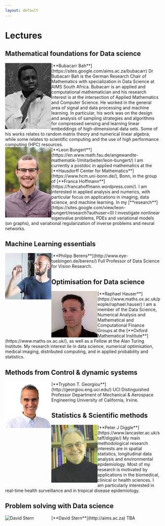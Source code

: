 ```yaml
---
layout: default
---
```


# Lectures

## Mathematical foundations for Data science

<div class='orgWrapper'>
<img align="left" src="/assets/images/bb.jpg" alt="Bubacarr Bah" width="150">
<div class='bioWrapper'>
[**Bubacarr Bah**](https://sites.google.com/aims.ac.za/bubacarr) Dr Bubacarr Bah is the German Research Chair of Mathematics with specialization in Data Science at AIMS South Africa.
Bubacarr is an applied and computational mathematician and his research interest is at the intersection of Applied Mathematics and Computer Science. He worked in the general area of signal and data processing and machine learning. In particular, his work was on the design and analysis of sampling strategies and algorithms for compressed sensing and learning linear embeddings of high-dimensional data sets. Some of his works relates to random matrix theory and numerical linear algebra; while some relates to scientific computing and the use of high performance computing (HPC) resources.
</div>
</div>

<div class='orgWrapper'>
<img align="left" src="/assets/images/lb.jpg" alt="Leon Bungert" width="150">
<div class='bioWrapper'>
[**Leon Bungert**](https://en.www.math.fau.de/angewandte-mathematik-1/mitarbeiter/leon-bungert/) I am currently a postdoc in applied mathematics at the 
[**Hausdorff Center for Mathematics**](https://www.hcm.uni-bonn.de/), Bonn, in the group of [**Franca Hoffmann**](https://francahoffmann.wordpress.com/).
I am interested in applied analysis and numerics, with particular focus on applications in imaging, data science, and machine learning. 
In my [**research**](https://sites.google.com/view/leon-bungert/research?authuser=0) I investigate nonlinear eigenvalue problems, PDEs and variational models (on graphs), and variational regularization of inverse problems and neural networks. 
</div>
</div>


## Machine Learning essentials

<div class='orgWrapper'>
<img align="left" src="/assets/images/pb.jpg" alt="Philipp Berens" width="150">
<div class='bioWrapper'>
[**Philipp Berens**](http://www.eye-tuebingen.de/berens/) Full Professor of Data Science for Vision Research.
</div>
</div>


## Optimisation for Data science

<div class='orgWrapper'>
<img align="left" src="/assets/images/rh.png" alt="Raphael Hauser" width="150">
<div class='bioWrapper'>
[**Raphael Hauser**](https://www.maths.ox.ac.uk/people/raphael.hauser)  I am a member of the Data Science, 
Numerical Analysis and Mathematical and Computational Finance Groups at the [**Oxford Mathematical Institute**](https://www.maths.ox.ac.uk/), as well as a Fellow at the Alan Turing Institute.
 My research interest lie in data science, numerical optimisation, 
medical imaging, distributed computing, and in applied probability and statistics.
</div>
</div>


## Methods from Control & dynamic systems

<div class='orgWrapper'>
<img align="left" src="/assets/images/ttg.jpg" alt="Tryphon T. Georgiou" width="150">
<div class='bioWrapper'>
[**Tryphon T. Georgiou**](http://georgiou.eng.uci.edu/) UCI Distinguished Professor
Department of Mechanical & Aerospace Engineering
University of California, Irvine.
</div>
</div>



## Statistics & Scientific methods 

<div class='orgWrapper'>
<img align="left" src="/assets/images/pjd.jpg" alt="Peter J Diggle" width="150">
<div class='bioWrapper'>
[**Peter J Diggle**](https://www.lancaster.ac.uk/staff/diggle/) My main methodological research interests are in spatial statistics, longitudinal data analysis and environmental epidemiology. Most of my research is motivated by applications in the biomedical, clinical or health sciences. 
I am particularly interested in real-time health surveillance and in tropical disease epidemiology.
</div>
</div>


## Problem solving with Data science
<div class='orgWrapper'>
<img align="left" src="..." alt="David Stern" width="150">
<div class='bioWrapper'>
[**David Stern**](http://aims.ac.za) TBA
</div>
</div>







